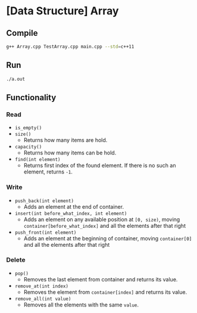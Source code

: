 # [Data Structure] Array

## Compile
```bash
g++ Array.cpp TestArray.cpp main.cpp --std=c++11
```

## Run
```bash
./a.out
```

## Functionality
### Read
- `is_empty()`
- `size()`
  - Returns how many items are hold.
- `capacity()`
  - Returns how many items can be hold.
- `find(int element)`
  - Returns first index of the found element.
    If there is no such an element, returns `-1`.

### Write
- `push_back(int element)`
  - Adds an element at the end of container.
- `insert(int before_what_index, int element)`
  - Adds an element on any available position at `[0, size)`,
    moving `container[before_what_index]` and all the elements after that right
- `push_front(int element)`
  - Adds an element at the beginning of container,
    moving `container[0]` and all the elements after that right

### Delete
- `pop()`
  - Removes the last element from container
    and returns its value.
- `remove_at(int index)`
  - Removes the element from `container[index]`
    and returns its value.
- `remove_all(int value)`
  - Removes all the elements
    with the same `value`.
